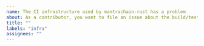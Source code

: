 ```yaml
---
name: The CI infrastructure used by mantrachain-rust has a problem
about: As a contributor, you want to file an issue about the build/test infra, e.g. Github actions etc.
title: ""
labels: "infra"
assignees: ""
---
```


<!-- Thank you for using mantrachain-rust!

     If you are looking for support, please check out our documentation
     or consider asking a question on Discord's dev channel:
      * https://mantra.zone/
      * https://discord.com/channels/1143334664757588050

     If you have found a bug or if our documentation doesn't have an answer
     to what you're looking for, then fill out the template below.
-->
